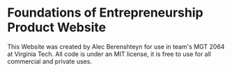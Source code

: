 # Foundations of Entrepreneurship Product Website

This Website was created by Alec Berenshteyn for use in team's MGT 2064 at Virginia Tech. All code is under an MIT license, it is free to use for all commercial and private uses.